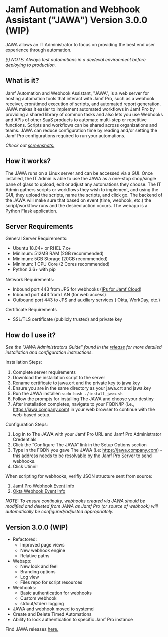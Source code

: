 # Jamf Automation and Webhook Assistant ("JAWA") Version 3.0.0 (WIP)

JAWA allows an IT Administrator to focus on providing the best end user experience through automation.

*[!] NOTE: Always test automations in a dev/eval environment before deploying to production.*

## What is it?

Jamf Automation and Webhook Assistant, "JAWA", is a web server for hosting automation tools that interact with Jamf
Pro, such as a webhook receiver, cron/timed execution of scripts, and automated report generation. JAWA makes it easier
to implement automated workflows in Jamf Pro by providing a shared library of common tasks and also lets you use
Webhooks and APIs of other SaaS products to automate multi-step or repetitive functions. Scripts and workflows can be
shared across organizations and teams. JAWA can reduce configuration time by reading and/or setting the Jamf Pro
configurations required to run your automations.

*Check out [screenshots.](https://github.com/jamf/JAWA/wiki/JAWA-Screenshots)*

## How it works?

The JAWA runs on a Linux server and can be accessed via a GUI. Once installed, the IT Admin is able to use the JAWA as a
one-stop shop/single pane of glass to upload, edit or adjust any automations they choose. The IT Admin gathers scripts
or workflows they wish to implement, and using the GUI, they upload the scripts, name the scripts, and click go. The
backend of the JAWA will make sure that based on event (time, webhook, etc.) the script/workflow runs and the desired
action occurs. The webapp is a Python Flask application.

## Server Requirements

General Server Requirements:

- Ubuntu 18.04+ or RHEL 7.x+
- Minimum: 512MB RAM (2GB recommended)
- Minimum: 5GB Storage (20GB recommended)
- Minimum: 1 CPU Core (2 Cores recommended)
- Python 3.6+ with pip

Network Requirements:

- Inbound port 443 from JPS for
  webhooks ([IPs for Jamf Cloud](https://docs.jamf.com/technical-articles/Permitting_InboundOutbound_Traffic_with_Jamf_Cloud.html))
- Inbound port 443 from LAN (for web access)
- Outbound port 443 to JPS and auxiliary services (
  Okta, WorkDay, etc.)

Certificate Requirements

- SSL/TLS certificate (publicly trusted) and private key

## How do I use it?

*See the "JAWA Administrators Guide" found in the [release](https://github.com/jamf/JAWA/releases) for more detailed
installation and configuration instructions.*

Installation Steps:

1. Complete server requirements
2. Download the installation script to the server
3. Rename certificate to jawa.crt and the private key to jawa.key
5. Ensure you are in the same directory as your jawa.crt and jawa.key
6. Run the JAWA installer:
   `sudo bash ./install_jawa.sh`
7. Follow the prompts for installing The JAWA and choose your destiny
8. After installation completes, navigate to your FQDN/IP (i.e., https://jawa.company.com) in your web browser to
   continue with the web-based setup.

Configuration Steps:

1. Log in to The JAWA with your Jamf Pro URL and Jamf Pro Administrator Credentials
2. Click the “Configure The JAWA” link in the Setup Options section
3. Type in the FQDN you gave The JAWA (i.e: https://jawa.company.com) - this address needs to be resolvable by the Jamf
   Pro Server to send webhooks.
4. Click Utinni!

When scripting for webhooks, verifiy JSON structure sent from source:

1. [Jamf Pro Webhook Event Info](https://developer.jamf.com/developer-guide/docs/webhooks)
2. [Okta Webhook Event Info](https://developer.okta.com/docs/reference/api/event-types/?q=event-hook-eligible)

*NOTE: To ensure continuity, webhooks created via JAWA should be modified and deleted from JAWA as Jamf Pro (or source
of webhook) will automatically be configured/adjusted appropriately.*

## Version 3.0.0 (WIP)

- Refactored:
  - Improved page views
  - New webhook engine
  - Relative paths
- Webapp:
    - New look and feel
    - Branding options
    - Log view
    - Files repo for script resources
- Webhooks:
    - Basic authentication for webhooks
    - Custom webhook
    - stdout/stderr logging
- JAWA and webhook moved to systemd
- Create and Delete Timed Automations
- Ability to lock authentication to specific Jamf Pro instance

Find JAWA releases [here.](https://github.com/jamf/JAWA/releases)

